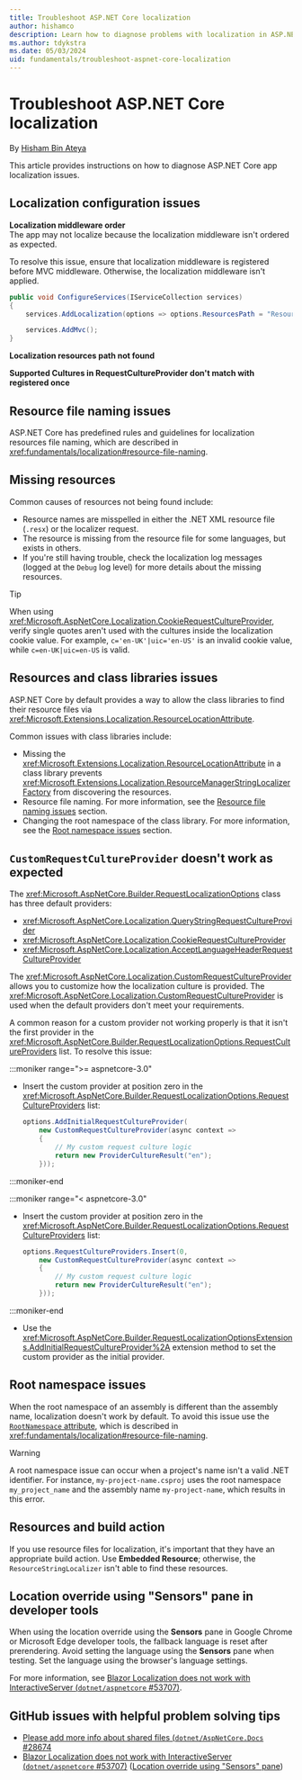 ```yaml
---
title: Troubleshoot ASP.NET Core localization
author: hishamco
description: Learn how to diagnose problems with localization in ASP.NET Core apps.
ms.author: tdykstra
ms.date: 05/03/2024
uid: fundamentals/troubleshoot-aspnet-core-localization
---
```

# Troubleshoot ASP.NET Core localization

By [Hisham Bin Ateya](https://github.com/hishamco)

This article provides instructions on how to diagnose ASP.NET Core app localization issues.

## Localization configuration issues

**Localization middleware order**  
The app may not localize because the localization middleware isn't ordered as expected.

To resolve this issue, ensure that localization middleware is registered before MVC middleware. Otherwise, the localization middleware isn't applied.

```csharp
public void ConfigureServices(IServiceCollection services)
{
    services.AddLocalization(options => options.ResourcesPath = "Resources");

    services.AddMvc();
}
```

**Localization resources path not found**

**Supported Cultures in RequestCultureProvider don't match with registered once**

## Resource file naming issues

ASP.NET Core has predefined rules and guidelines for localization resources file naming, which are described in <xref:fundamentals/localization#resource-file-naming>.

## Missing resources

Common causes of resources not being found include:

* Resource names are misspelled in either the .NET XML resource file (`.resx`) or the localizer request.
* The resource is missing from the resource file for some languages, but exists in others.
* If you're still having trouble, check the localization log messages (logged at the `Debug` log level) for more details about the missing resources.

> [!TIP]
> When using <xref:Microsoft.AspNetCore.Localization.CookieRequestCultureProvider>, verify single quotes aren't used with the cultures inside the localization cookie value. For example, `c='en-UK'|uic='en-US'` is an invalid cookie value, while `c=en-UK|uic=en-US` is valid.

## Resources and class libraries issues

ASP.NET Core by default provides a way to allow the class libraries to find their resource files via <xref:Microsoft.Extensions.Localization.ResourceLocationAttribute>.

Common issues with class libraries include:

* Missing the <xref:Microsoft.Extensions.Localization.ResourceLocationAttribute> in a class library prevents <xref:Microsoft.Extensions.Localization.ResourceManagerStringLocalizerFactory> from discovering the resources.
* Resource file naming. For more information, see the [Resource file naming issues](#resource-file-naming-issues) section.
* Changing the root namespace of the class library. For more information, see the [Root namespace issues](#root-namespace-issues) section.

## `CustomRequestCultureProvider` doesn't work as expected

The <xref:Microsoft.AspNetCore.Builder.RequestLocalizationOptions> class has three default providers:

* <xref:Microsoft.AspNetCore.Localization.QueryStringRequestCultureProvider>
* <xref:Microsoft.AspNetCore.Localization.CookieRequestCultureProvider>
* <xref:Microsoft.AspNetCore.Localization.AcceptLanguageHeaderRequestCultureProvider>

The <xref:Microsoft.AspNetCore.Localization.CustomRequestCultureProvider> allows you to customize how the localization culture is provided. The <xref:Microsoft.AspNetCore.Localization.CustomRequestCultureProvider> is used when the default providers don't meet your requirements.

A common reason for a custom provider not working properly is that it isn't the first provider in the <xref:Microsoft.AspNetCore.Builder.RequestLocalizationOptions.RequestCultureProviders> list. To resolve this issue:

:::moniker range=">= aspnetcore-3.0"

* Insert the custom provider at position zero in the <xref:Microsoft.AspNetCore.Builder.RequestLocalizationOptions.RequestCultureProviders> list:

  ```csharp
  options.AddInitialRequestCultureProvider(
      new CustomRequestCultureProvider(async context =>
      {
          // My custom request culture logic
          return new ProviderCultureResult("en");
      }));
  ```

:::moniker-end

:::moniker range="< aspnetcore-3.0"

* Insert the custom provider at position zero in the <xref:Microsoft.AspNetCore.Builder.RequestLocalizationOptions.RequestCultureProviders> list:

  ```csharp
  options.RequestCultureProviders.Insert(0, 
      new CustomRequestCultureProvider(async context =>
      {
          // My custom request culture logic
          return new ProviderCultureResult("en");
      }));
  ```

:::moniker-end

* Use the <xref:Microsoft.AspNetCore.Builder.RequestLocalizationOptionsExtensions.AddInitialRequestCultureProvider%2A> extension method to set the custom provider as the initial provider.

## Root namespace issues

When the root namespace of an assembly is different than the assembly name, localization doesn't work by default. To avoid this issue use the [`RootNamespace` attribute](xref:Microsoft.Extensions.Localization.RootNamespaceAttribute), which is described in <xref:fundamentals/localization#resource-file-naming>.

> [!WARNING]
> A root namespace issue can occur when a project's name isn't a valid .NET identifier. For instance, `my-project-name.csproj` uses the root namespace `my_project_name` and the assembly name `my-project-name`, which results in this error. 

## Resources and build action

If you use resource files for localization, it's important that they have an appropriate build action. Use **Embedded Resource**; otherwise, the `ResourceStringLocalizer` isn't able to find these resources.

## Location override using "Sensors" pane in developer tools

When using the location override using the **Sensors** pane in Google Chrome or Microsoft Edge developer tools, the fallback language is reset after prerendering. Avoid setting the language using the **Sensors** pane when testing. Set the language using the browser's language settings.

For more information, see [Blazor Localization does not work with InteractiveServer (`dotnet/aspnetcore` #53707)](https://github.com/dotnet/aspnetcore/issues/53707).

## GitHub issues with helpful problem solving tips

* [Please add more info about shared files (`dotnet/AspNetCore.Docs` #28674](https://github.com/dotnet/AspNetCore.Docs/issues/28674)
* [Blazor Localization does not work with InteractiveServer (`dotnet/aspnetcore` #53707)](https://github.com/dotnet/aspnetcore/issues/53707) ([Location override using "Sensors" pane](#location-override-using-sensors-pane-in-developer-tools))
